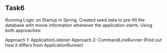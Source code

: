 ## Task6

Running Logic on Startup in Spring. Created seed data to pre-fill the database with movie
information whenever the application starts. Using both approaches:

 Approach 1: ApplicationListener<ContextRefreshedEvent>
 Approach 2: CommandLineRunner (Find out how it differs from ApplicationRunner)